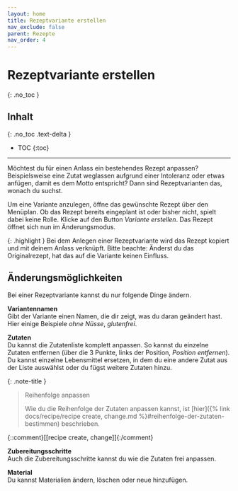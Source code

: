 ```yaml
---
layout: home
title: Rezeptvariante erstellen
nav_exclude: false
parent: Rezepte
nav_order: 4
---
```

# Rezeptvariante erstellen
{: .no_toc }
## Inhalt
{: .no_toc .text-delta }

- TOC
{:toc}

---

Möchtest du für einen Anlass ein bestehendes Rezept anpassen? Beispielsweise eine Zutat weglassen aufgrund einer Intoleranz oder etwas anfügen, damit es dem Motto entspricht? Dann sind Rezeptvarianten das, wonach du suchst.

Um eine Variante anzulegen, öffne das gewünschte Rezept über den Menüplan. Ob das Rezept bereits eingeplant ist oder bisher nicht, spielt dabei keine Rolle. Klicke auf den Button *Variante erstellen*. Das Rezept öffnet sich nun im Änderungsmodus.

{: .highlight }
Bei dem Anlegen einer Rezeptvariante wird das Rezept kopiert und mit deinem Anlass verknüpft. Bitte beachte: Änderst du das Originalrezept, hat das auf die Variante keinen Einfluss.

## Änderungsmöglichkeiten
Bei einer Rezeptvariante kannst du nur folgende Dinge ändern.

**Variantennamen**  
Gibt der Variante einen Namen, die dir zeigt, was du daran geändert hast. Hier einige Beispiele *ohne Nüsse*, *glutenfrei*.

**Zutaten**  
Du kannst die Zutatenliste komplett anpassen. So kannst du einzelne Zutaten entfernen (über die 3 Punkte, links der Position, *Position entfernen*). Du kannst einzelne Lebensmittel ersetzen, in dem du eine andere Zutat aus der Liste auswählst oder du fügst weitere Zutaten hinzu.

{: .note-title }

> Reihenfolge anpassen
> 
> Wie du die Reihenfolge der Zutaten anpassen kannst, ist [hier]({% link docs/recipe/recipe create, change.md %}#reihenfolge-der-zutaten-bestimmen) beschrieben.


  {::comment}[[recipe create, change]]{:/comment}

**Zubereitungsschritte**  
Auch die Zubereitungsschritte kannst du wie die Zutaten frei anpassen.

**Material**  
Du kannst Materialien ändern, löschen oder neue hinzufügen.





